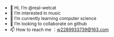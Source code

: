 - 👋 Hi, I’m @real-wetcat
- 👀 I’m interested in music
- 🌱 I’m currently learning computer science
- 💞️ I’m looking to collaborate on github
- 📫 How to reach me ：w2289933739@163.com

<!---
real-wetcat/real-wetcat is a ✨ special ✨ repository because its `README.md` (this file) appears on your GitHub profile.
You can click the Preview link to take a look at your changes.
--->
